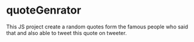 # quoteGenrator
This JS project create a random quotes form the famous people who said that and also able to tweet this quote on tweeter.
